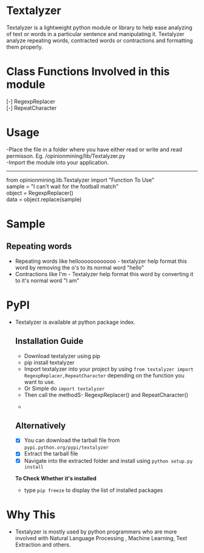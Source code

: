# Textalyzer
Textalyzer is a lightweight python module or library to help ease analyzing of text or words in a particular sentence and manipulating it.
Textalyzer analyze repeating words, contracted words or contractions and formatting them properly.

# Class Functions Involved in this module
  [-] RegexpReplacer <br>
  [-] RepeatCharacter

# Usage
  -Place the file in a folder where you have either read or write and read permisson. Eg. /opinionmining/lib/Textalyzer.py<br/>
  -Import the module into your application.<br/>
   <hr/> 
    from opinionmining.lib.Textalyzer import "Function To Use" <br>
    sample = "I can't wait for the football match" <br>
    object = RegexpReplacer() <br>
    data = object.replace(sample)<br>

# Sample
  ## Repeating words
  - Repeating words like helloooooooooooo - textalyzer help format this word by removing the o's to its normal word "hello"<br/>
  - Contractions like I'm - Textalyzer help format this word by converting it to it's normal word "I am"
# PyPI
- Textalyzer is available at python package index.
  ## Installation Guide
    - Download textalyzer using pip<br>
    - pip install textalyzer<br>
    - Import textalyzer into your project by using ```from textalyzer import RegexpReplacer,RepeatCharacter``` depending on the   function you want to use.<br>
    - Or Simple do ```import textalyzer```
    - Then call the methodS- RegexpReplacer() and RepeatCharacter()
    - ``` replacer = RegexpReplacer() or repeat = RepeatCharacter()
      ```
    
  ## Alternatively
    - [x] You can download the tarball file from `pypi.python.org/pypi/textalyzer`
    - [x] Extract the tarball file
    - [x] Navigate into the extracted folder and install using `python setup.py install`
    
  **To Check Whether it's installed**
  - type  `pip freeze` to display the list of installed packages
# Why This
- Textalyzer is mostly used by python programmers who are more involved with Natural Language Processing , Machine Learning, Text Extraction and others.
